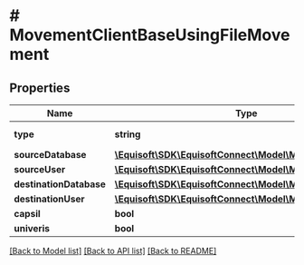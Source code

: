 # # MovementClientBaseUsingFileMovement

## Properties

Name | Type | Description | Notes
------------ | ------------- | ------------- | -------------
**type** | **string** |  | [default to 'CLIENTBASE_USING_FILE']
**sourceDatabase** | [**\Equisoft\SDK\EquisoftConnect\Model\MovementDatabase**](MovementDatabase.md) |  | 
**sourceUser** | [**\Equisoft\SDK\EquisoftConnect\Model\MovementUser**](MovementUser.md) |  | 
**destinationDatabase** | [**\Equisoft\SDK\EquisoftConnect\Model\MovementDatabase**](MovementDatabase.md) |  | 
**destinationUser** | [**\Equisoft\SDK\EquisoftConnect\Model\MovementUser**](MovementUser.md) |  | 
**capsil** | **bool** |  | [optional] 
**univeris** | **bool** |  | [optional] 

[[Back to Model list]](../../README.md#documentation-for-models) [[Back to API list]](../../README.md#documentation-for-api-endpoints) [[Back to README]](../../README.md)


